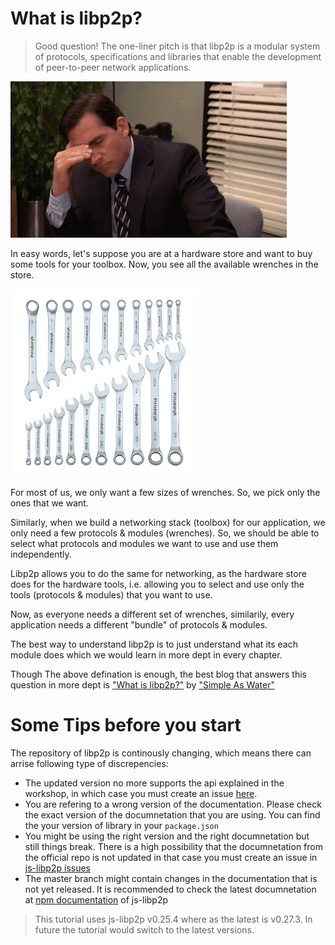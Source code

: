 # What is libp2p?

> Good question! The one-liner pitch is that libp2p is a modular system of protocols, specifications and libraries that enable the development of peer-to-peer network applications.

![Explain me like I'm five](./assets/explain-me.gif)

In easy words, let's suppose you are at a hardware store and want to buy some tools for your toolbox. Now, you see all the available wrenches in the store.

![Explain me like I'm five](./assets/wrenches.jpg)

For most of us, we only want a few sizes of wrenches. So, we pick only the ones that we want.

Similarly, when we build a networking stack (toolbox) for our application, we only need a few protocols & modules (wrenches). So, we should be able to select what protocols and modules we want to use and use them independently.

Libp2p allows you to do the same for networking, as the hardware store does for the hardware tools, i.e. allowing you to select and use only the tools (protocols & modules) that you want to use.

Now, as everyone needs a different set of wrenches, similarily, every application needs a different "bundle" of protocols & modules.

The best way to understand libp2p is to just understand what its each module does which we would learn in more dept in every chapter.

Though The above defination is enough, the best blog that answers this question in more dept is ["What is libp2p?"](https://simpleaswater.com/what-is-libp2p/) by ["Simple As Water"](https://simpleaswater.com/)

# Some Tips before you start

The repository of libp2p is continously changing, which means there can arrise following type of discrepencies:

- The updated version no more supports the api explained in the workshop, in which case you must create an issue [here](https://github.com/shresthagrawal/jslibp2p-chat-tutorial/issues).
- You are refering to a wrong version of the documentation. Please check the exact version of the documnetation that you are using. You can find the your version of library in your `package.json`
- You might be using the right version and the right documnetation but still things break. There is a high possibility that the documnetation from the official repo is not updated in that case you must create an issue in [js-libp2p issues](https://github.com/libp2p/js-libp2p/)
- The master branch might contain changes in the documentation that is not yet released. It is recommended to check the latest documnetation at [npm documentation](https://www.npmjs.com/package/libp2p) of js-libp2p

> This tutorial uses js-libp2p v0.25.4 where as the latest is v0.27.3.
> In future the tutorial would switch to the latest versions.
